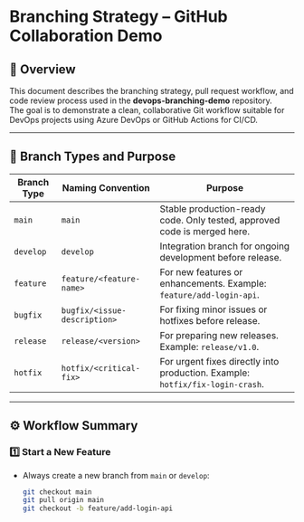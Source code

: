 # Branching Strategy – GitHub Collaboration Demo

## 📘 Overview
This document describes the branching strategy, pull request workflow, and code review process used in the **devops-branching-demo** repository.  
The goal is to demonstrate a clean, collaborative Git workflow suitable for DevOps projects using Azure DevOps or GitHub Actions for CI/CD.

---

## 🌿 Branch Types and Purpose

| Branch Type | Naming Convention | Purpose |
|--------------|-------------------|----------|
| `main` | `main` | Stable production-ready code. Only tested, approved code is merged here. |
| `develop` | `develop` | Integration branch for ongoing development before release. |
| `feature` | `feature/<feature-name>` | For new features or enhancements. Example: `feature/add-login-api`. |
| `bugfix` | `bugfix/<issue-description>` | For fixing minor issues or hotfixes before release. |
| `release` | `release/<version>` | For preparing new releases. Example: `release/v1.0`. |
| `hotfix` | `hotfix/<critical-fix>` | For urgent fixes directly into production. Example: `hotfix/fix-login-crash`. |

---

## ⚙️ Workflow Summary

### 1️⃣ **Start a New Feature**
- Always create a new branch from `main` or `develop`:
  ```bash
  git checkout main
  git pull origin main
  git checkout -b feature/add-login-api
